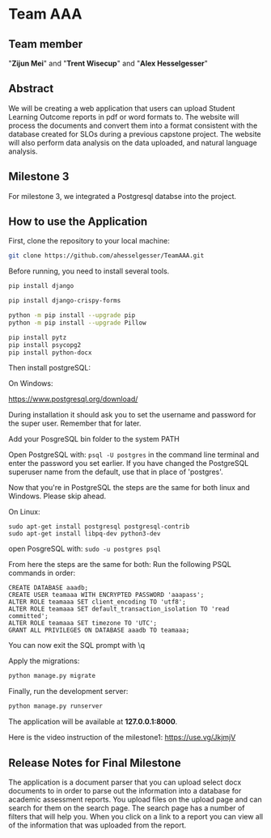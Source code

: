 # Team AAA
## Team member
"**Zijun Mei**" and "**Trent Wisecup**" and "**Alex Hesselgesser**"<br />

## Abstract
We will be creating a web application that users can upload Student Learning Outcome reports in pdf or word formats to. The website will process the documents and convert them into a format consistent with the database created for SLOs during a previous capstone project. The website will also perform data analysis on the data uploaded, and natural language analysis.

## Milestone 3 
For milestone 3, we integrated a Postgresql databse into the project.

## How to use the Application

First, clone the repository to your local machine:

```bash
git clone https://github.com/ahesselgesser/TeamAAA.git
```
Before running, you need to install several tools.

```bash
pip install django

pip install django-crispy-forms

python -m pip install --upgrade pip
python -m pip install --upgrade Pillow

pip install pytz
pip install psycopg2
pip install python-docx
```

Then install postgreSQL:

On Windows:

https://www.postgresql.org/download/

During installation it should ask you to set the username and password for the super user. Remember that for later.

Add your PosgreSQL bin folder to the system PATH

Open PostgreSQL with:
```psql -U postgres``` 
in the command line terminal 
and enter the password you set earlier.
If you have changed the PostgreSQL superuser name from the default, use that in place of 'postgres'.

Now that you're in PostgreSQL the steps are the same for both linux and Windows. Please skip ahead.

On Linux:
```
sudo apt-get install postgresql postgresql-contrib
sudo apt-get install libpq-dev python3-dev
```

open PosgreSQL with:
```sudo -u postgres psql```

From here the steps are the same for both:
Run the following PSQL commands in order:

```
CREATE DATABASE aaadb;
CREATE USER teamaaa WITH ENCRYPTED PASSWORD 'aaapass';
ALTER ROLE teamaaa SET client_encoding TO 'utf8';
ALTER ROLE teamaaa SET default_transaction_isolation TO 'read committed';
ALTER ROLE teamaaa SET timezone TO 'UTC';
GRANT ALL PRIVILEGES ON DATABASE aaadb TO teamaaa;
```

You can now exit the SQL prompt with \q

Apply the migrations:

```bash
python manage.py migrate
```

Finally, run the development server:

```bash
python manage.py runserver
```
The application will be available at **127.0.0.1:8000**.

Here is the video instruction of the milestone1: https://use.vg/JkjmjV
## Release Notes for Final Milestone

The application is a document parser that you can upload select docx documents to in order to parse out the information into a database for academic assessment reports. You upload files on the upload page and can search for them on the search page. The search page has a number of filters that will help you. When you click on a link to a report you can view all of the information that was uploaded from the report.


